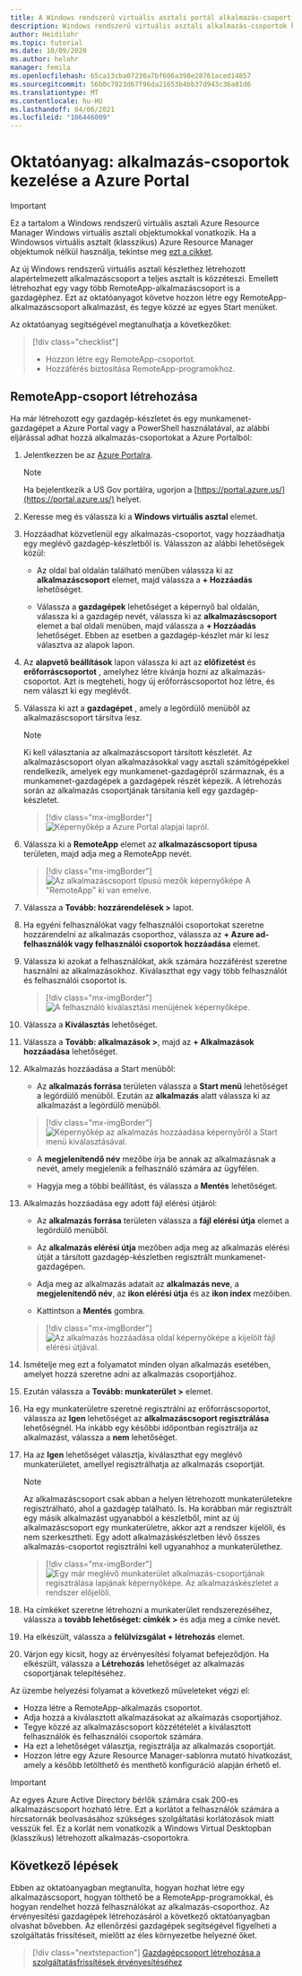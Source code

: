 ```yaml
---
title: A Windows rendszerű virtuális asztali portál alkalmazás-csoportjainak kezelése – Azure
description: Windows rendszerű virtuális asztali alkalmazás-csoportok kezelése a Azure Portal.
author: Heidilohr
ms.topic: tutorial
ms.date: 10/09/2020
ms.author: helohr
manager: femila
ms.openlocfilehash: 65ca13cba07230a7bf606a398e28761aced14857
ms.sourcegitcommit: 56b0c7923d67f96da21653b4bb37d943c36a81d6
ms.translationtype: MT
ms.contentlocale: hu-HU
ms.lasthandoff: 04/06/2021
ms.locfileid: "106446009"
---
```

# <a name="tutorial-manage-app-groups-with-the-azure-portal"></a>Oktatóanyag: alkalmazás-csoportok kezelése a Azure Portal

>[!IMPORTANT]
>Ez a tartalom a Windows rendszerű virtuális asztali Azure Resource Manager Windows virtuális asztali objektumokkal vonatkozik. Ha a Windowsos virtuális asztalt (klasszikus) Azure Resource Manager objektumok nélkül használja, tekintse meg [ezt a cikket](./virtual-desktop-fall-2019/manage-app-groups-2019.md).

Az új Windows rendszerű virtuális asztali készlethez létrehozott alapértelmezett alkalmazáscsoport a teljes asztalt is közzéteszi. Emellett létrehozhat egy vagy több RemoteApp-alkalmazáscsoport is a gazdagéphez. Ezt az oktatóanyagot követve hozzon létre egy RemoteApp-alkalmazáscsoport alkalmazást, és tegye közzé az egyes Start menüket.

Az oktatóanyag segítségével megtanulhatja a következőket:

> [!div class="checklist"]
> * Hozzon létre egy RemoteApp-csoportot.
> * Hozzáférés biztosítása RemoteApp-programokhoz.

## <a name="create-a-remoteapp-group"></a>RemoteApp-csoport létrehozása

Ha már létrehozott egy gazdagép-készletet és egy munkamenet-gazdagépet a Azure Portal vagy a PowerShell használatával, az alábbi eljárással adhat hozzá alkalmazás-csoportokat a Azure Portalból:

1.  Jelentkezzen be az [Azure Portalra](https://portal.azure.com/).
   
    >[!NOTE]
    > Ha bejelentkezik a US Gov portálra, ugorjon a [https://portal.azure.us/](https://portal.azure.us/) helyet.

2.  Keresse meg és válassza ki a **Windows virtuális asztal** elemet.

3. Hozzáadhat közvetlenül egy alkalmazás-csoportot, vagy hozzáadhatja egy meglévő gazdagép-készletből is. Válasszon az alábbi lehetőségek közül:

    - Az oldal bal oldalán található menüben válassza ki az **alkalmazáscsoport** elemet, majd válassza a **+ Hozzáadás** lehetőséget.

    - Válassza a **gazdagépek** lehetőséget a képernyő bal oldalán, válassza ki a gazdagép nevét, válassza ki az **alkalmazáscsoport** elemet a bal oldali menüben, majd válassza a **+ Hozzáadás** lehetőséget. Ebben az esetben a gazdagép-készlet már ki lesz választva az alapok lapon.

4. Az **alapvető beállítások** lapon válassza ki azt az **előfizetést** és **erőforráscsoportot** , amelyhez létre kívánja hozni az alkalmazás-csoportot. Azt is megteheti, hogy új erőforráscsoportot hoz létre, és nem választ ki egy meglévőt.

5. Válassza ki azt a **gazdagépet** , amely a legördülő menüből az alkalmazáscsoport társítva lesz.

    >[!NOTE]
    >Ki kell választania az alkalmazáscsoport társított készletét. Az alkalmazáscsoport olyan alkalmazásokkal vagy asztali számítógépekkel rendelkezik, amelyek egy munkamenet-gazdagépről származnak, és a munkamenet-gazdagépek a gazdagépek részét képezik. A létrehozás során az alkalmazás csoportjának társítania kell egy gazdagép-készletet.

    > [!div class="mx-imgBorder"]
    > ![Képernyőkép a Azure Portal alapjai lapról.](media/basics-tab.png)

6. Válassza ki a **RemoteApp** elemet az **alkalmazáscsoport típusa** területen, majd adja meg a RemoteApp nevét.

      > [!div class="mx-imgBorder"]
      > ![Az alkalmazáscsoport típusú mezők képernyőképe A "RemoteApp" ki van emelve.](media/remoteapp-button.png)

7.  Válassza a **Tovább: hozzárendelések >** lapot.

8.  Ha egyéni felhasználókat vagy felhasználói csoportokat szeretne hozzárendelni az alkalmazás csoporthoz, válassza az **+ Azure ad-felhasználók vagy felhasználói csoportok hozzáadása** elemet.

9.  Válassza ki azokat a felhasználókat, akik számára hozzáférést szeretne használni az alkalmazásokhoz. Kiválaszthat egy vagy több felhasználót és felhasználói csoportot is.

     > [!div class="mx-imgBorder"]
     > ![A felhasználó kiválasztási menüjének képernyőképe.](media/select-users.png)

10.  Válassza a **Kiválasztás** lehetőséget.

11.  Válassza a **Tovább: alkalmazások >**, majd az **+ Alkalmazások hozzáadása** lehetőséget.

12.  Alkalmazás hozzáadása a Start menüből:

      - Az **alkalmazás forrása** területen válassza a **Start menü** lehetőséget a legördülő menüből. Ezután az **alkalmazás** alatt válassza ki az alkalmazást a legördülő menüből.

     > [!div class="mx-imgBorder"]
     > ![Képernyőkép az alkalmazás hozzáadása képernyőről a Start menü kiválasztásával.](media/add-app-start.png)

      - A **megjelenítendő név** mezőbe írja be annak az alkalmazásnak a nevét, amely megjelenik a felhasználó számára az ügyfélen.

      - Hagyja meg a többi beállítást, és válassza a **Mentés** lehetőséget.

13.  Alkalmazás hozzáadása egy adott fájl elérési útjáról:

      - Az **alkalmazás forrása** területen válassza a **fájl elérési útja** elemet a legördülő menüből.

      - Az **alkalmazás elérési útja** mezőben adja meg az alkalmazás elérési útját a társított gazdagép-készletben regisztrált munkamenet-gazdagépen.

      - Adja meg az alkalmazás adatait az **alkalmazás neve**, a **megjelenítendő név**, az **ikon elérési útja** és az **ikon index** mezőiben.

      - Kattintson a **Mentés** gombra.

     > [!div class="mx-imgBorder"]
     > ![Az alkalmazás hozzáadása oldal képernyőképe a kijelölt fájl elérési útjával.](media/add-app-file.png)

14.  Ismételje meg ezt a folyamatot minden olyan alkalmazás esetében, amelyet hozzá szeretne adni az alkalmazás csoportjához.

15.  Ezután válassza a **Tovább: munkaterület >** elemet.

16.  Ha egy munkaterületre szeretné regisztrálni az erőforráscsoportot, válassza az **Igen** lehetőséget az **alkalmazáscsoport regisztrálása** lehetőségnél. Ha inkább egy későbbi időpontban regisztrálja az alkalmazást, válassza a **nem** lehetőséget.

17.  Ha az **Igen** lehetőséget választja, kiválaszthat egy meglévő munkaterületet, amellyel regisztrálhatja az alkalmazás csoportját.

       >[!NOTE]
       >Az alkalmazáscsoport csak abban a helyen létrehozott munkaterületekre regisztrálható, ahol a gazdagép található. Is. Ha korábban már regisztrált egy másik alkalmazást ugyanabból a készletből, mint az új alkalmazáscsoport egy munkaterületre, akkor azt a rendszer kijelöli, és nem szerkesztheti. Egy adott alkalmazáskészletben lévő összes alkalmazás-csoportot regisztrálni kell ugyanahhoz a munkaterülethez.

     > [!div class="mx-imgBorder"]
     > ![Egy már meglévő munkaterület alkalmazás-csoportjának regisztrálása lapjának képernyőképe. Az alkalmazáskészletet a rendszer előjelöli.](media/register-existing.png)

18.  Ha címkéket szeretne létrehozni a munkaterület rendszerezéséhez, válassza a **tovább lehetőséget: címkék >** és adja meg a címke nevét.

19.  Ha elkészült, válassza a **felülvizsgálat + létrehozás** elemet.

20.  Várjon egy kicsit, hogy az érvényesítési folyamat befejeződjön. Ha elkészült, válassza a **Létrehozás** lehetőséget az alkalmazás csoportjának telepítéséhez.

Az üzembe helyezési folyamat a következő műveleteket végzi el:

- Hozza létre a RemoteApp-alkalmazás csoportot.
- Adja hozzá a kiválasztott alkalmazásokat az alkalmazás csoportjához.
- Tegye közzé az alkalmazáscsoport közzétételét a kiválasztott felhasználók és felhasználói csoportok számára.
- Ha ezt a lehetőséget választja, regisztrálja az alkalmazás csoportját.
- Hozzon létre egy Azure Resource Manager-sablonra mutató hivatkozást, amely a később letölthető és menthető konfiguráció alapján érhető el.

>[!IMPORTANT]
>Az egyes Azure Active Directory bérlők számára csak 200-es alkalmazáscsoport hozható létre. Ezt a korlátot a felhasználók számára a hírcsatornák beolvasásához szükséges szolgáltatási korlátozások miatt vesszük fel. Ez a korlát nem vonatkozik a Windows Virtual Desktopban (klasszikus) létrehozott alkalmazás-csoportokra.

## <a name="next-steps"></a>Következő lépések

Ebben az oktatóanyagban megtanulta, hogyan hozhat létre egy alkalmazáscsoport, hogyan tölthető be a RemoteApp-programokkal, és hogyan rendelhet hozzá felhasználókat az alkalmazás-csoporthoz. Az érvényesítési gazdagépek létrehozásáról a következő oktatóanyagban olvashat bővebben. Az ellenőrzési gazdagépek segítségével figyelheti a szolgáltatás frissítéseit, mielőtt az éles környezetbe helyezné őket.

> [!div class="nextstepaction"]
> [Gazdagépcsoport létrehozása a szolgáltatásfrissítések érvényesítéséhez](./create-validation-host-pool.md)
